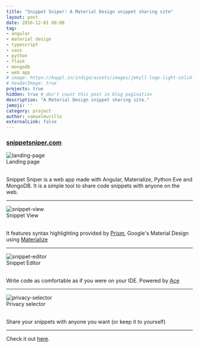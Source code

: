 ```yaml
---
title: "Snippet Sniper: A Material Design snippet sharing site"
layout: post
date: 2016-12-01 00:00
tag: 
- angular
- material design
- typescript
- sass
- python
- flask
- mongodb
- web app
# image: https://koppl.in/indigo/assets/images/jekyll-logo-light-solid.png
# headerImage: true
projects: true
hidden: true # don't count this post in blog pagination
description: "A Material Design snippet sharing site."
jemoji: ''
category: project
author: samuelmurillo
externalLink: false
---
```

<h3 class="title"><a class="external" href="http://snippetsniper.com" target="_blank">snippetsniper.com</a></h3>

<div>
    <img class="image" src="{{ site.url }}/assets/images/projects/snippet-sniper/landing-page.png" alt="landing-page">
    <figcaption class="caption">Landing page</figcaption>
</div>
<br>

Snippet Sniper is a  web app made with Angular, Materialize, Python Eve and MongoDB. It is a simple tool to share
code snippets with anyone on the web.

---
<div>
    <img class="image" src="{{ site.url }}/assets/images/projects/snippet-sniper/snippet-view.png" alt="snippet-view">
    <figcaption class="caption">Snippet View</figcaption>
</div>
<br>


It features syntax highlighting provided by [Prism](http://prismjs.com), Google's Material Design 
using [Materialize](http://materializecss.com/)

---
<div>
    <img class="image" src="{{ site.url }}/assets/images/projects/snippet-sniper/snippet-editor.png" alt="snippet-editor">
    <figcaption class="caption">Snippet Editor</figcaption>
</div>
<br>


Write code as comfortable as if you were on your IDE. Powered by [Ace](https://ace.c9.io/)

---
<div>
    <img class="image" src="{{ site.url }}/assets/images/projects/snippet-sniper/privacy-selector.png" alt="privacy-selector">
    <figcaption class="caption">Privacy selector</figcaption>
</div>
<br>


Share your snippets with anyone you want (or keep it to yourself)

---

Check it out [here](https://snippetsniper.com).
